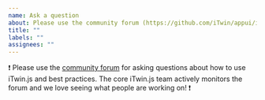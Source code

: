 ```yaml
---
name: Ask a question
about: Please use the community forum (https://github.com/iTwin/appui/issues) for general questions about using iTwin.js AppUi.
title: ""
labels: ""
assignees: ""
---
```


:exclamation: Please use the [community forum](https://github.com/iTwin/itwinjs-core/discussions) for asking questions about how to use iTwin.js and best practices. The core iTwin.js team actively monitors the forum and we love seeing what people are working on! :exclamation:
